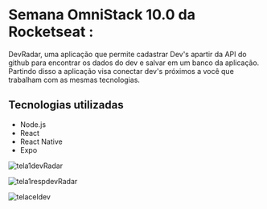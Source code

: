 # Semana OmniStack 10.0 da Rocketseat :

DevRadar, uma aplicação que permite cadastrar Dev's apartir da API do github para encontrar os dados do dev e salvar em um banco da aplicação. Partindo disso a aplicação visa conectar dev's próximos a você que trabalham com as mesmas tecnologias.

## Tecnologias utilizadas
- Node.js
- React
- React Native
- Expo

![tela1devRadar](https://user-images.githubusercontent.com/56658900/77959609-40c85180-72ad-11ea-9fdf-9868f9f3b98e.png)

![tela1respdevRadar](https://user-images.githubusercontent.com/56658900/77959628-4756c900-72ad-11ea-8da1-9e2cd3753589.png)

![telaceldev](https://user-images.githubusercontent.com/56658900/77959640-4b82e680-72ad-11ea-82f2-98488ec00f7a.jpeg)



